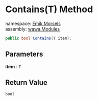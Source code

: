 # Contains\(T\) Method

namespace: [Emik\.Morsels](../../Emik.Morsels.md)<br />
assembly: [wawa\.Modules](../../../wawa.Modules.md)



```csharp
public bool Contains(T item);
```

## Parameters

__item__ : `T`



## Return Value

`bool`



